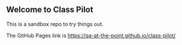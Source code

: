 ## Welcome to Class Pilot

This is a sandbox repo to try things out.

The GitHub Pages link is https://qa-at-the-point.github.io/class-pilot/
